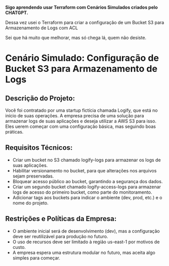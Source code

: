 **Sigo aprendendo usar Terraform com Cenários Simulados criados pelo CHATGPT.**

Dessa vez usei o Terraform para criar a configuração de um Bucket S3 para Armazenamento de Logs com ACL 

Sei que há muito que melhorar, mas só chega lá, quem não desiste.

# Cenário Simulado: Configuração de Bucket S3 para Armazenamento de Logs
## Descrição do Projeto:
Você foi contratado por uma startup fictícia chamada Logify, que está no início de suas operações. A empresa precisa de uma solução para armazenar logs de suas aplicações e deseja utilizar a AWS S3 para isso. Eles  uerem começar com uma configuração básica, mas seguindo boas práticas.

## Requisitos Técnicos:
* Criar um bucket no S3 chamado logify-logs para armazenar os logs de suas aplicações.
* Habilitar versionamento no bucket, para que alterações nos arquivos sejam preservadas.
* Bloquear acesso público ao bucket, garantindo a segurança dos dados.
* Criar um segundo bucket chamado logify-access-logs para armazenar logs de acesso do primeiro bucket, como parte do monitoramento.
* Adicionar tags aos buckets para indicar o ambiente (dev, prod, etc.) e o nome do projeto.
## Restrições e Políticas da Empresa:
* O ambiente inicial será de desenvolvimento (dev), mas a configuração deve ser reutilizável para produção no futuro.
* O uso de recursos deve ser limitado à região us-east-1 por motivos de custo.
* A empresa espera uma estrutura modular no futuro, mas aceita algo simples para começar.
